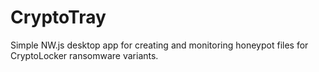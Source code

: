 # CryptoTray
Simple NW.js desktop app for creating and monitoring honeypot files for CryptoLocker ransomware variants.
